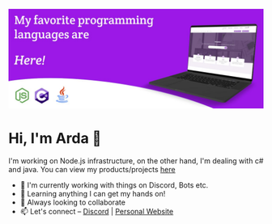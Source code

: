 ![Afraz on iOS Academy](https://raw.githubusercontent.com/benardamorkoc/benardamorkoc/main/header.jpg)

# Hi, I'm Arda 👋

I'm working on Node.js infrastructure, on the other hand, I'm dealing with c# and java. You can view my products/projects [here](https://voxelan.net)

- 🔭 I'm currently working with things on Discord, Bots etc.
- 🌱 Learning anything I can get my hands on!
- 👯 Always looking to collaborate
- 📫 Let's connect – [Discord](discordapp.com/users/852657341778493460) | [Personal Website](https://ardamorkoc.me)
